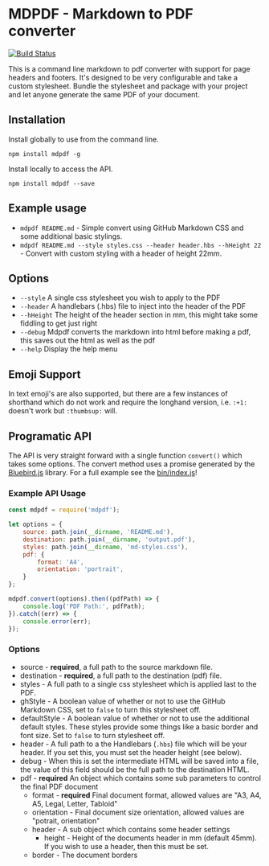 # MDPDF - Markdown to PDF converter

[![Build Status](https://travis-ci.org/BlueHatbRit/mdpdf.svg?branch=master)](https://travis-ci.org/BlueHatbRit/mdpdf)

This is a command line markdown to pdf converter with support for page headers and footers. It's designed to be very configurable and take a custom stylesheet. Bundle the stylesheet and package with your project and let anyone generate the same PDF of your document.

## Installation

Install globally to use from the command line.

`npm install mdpdf -g`

Install locally to access the API.

`npm install mdpdf --save`

## Example usage

- `mdpdf README.md` - Simple convert using GitHub Markdown CSS and some additional basic stylings.
- `mdpdf README.md --style styles.css --header header.hbs --hHeight 22` - Convert with custom styling with a header of height 22mm.

## Options

- `--style` A single css stylesheet you wish to apply to the PDF
- `--header` A handlebars (.hbs) file to inject into the header of the PDF
- `--hHeight` The height of the header section in mm, this might take some fiddling to get just right
- `--debug` Mdpdf converts the markdown into html before making a pdf, this saves out the html as well as the pdf
- `--help` Display the help menu

## Emoji Support

In text emoji's are also supported, but there are a few instances of shorthand which do not work and require the longhand version, i.e. `:+1:` doesn't work but `:thumbsup:` will.

## Programatic API

The API is very straight forward with a single function `convert()` which takes some options. The convert method uses a promise generated by the [Bluebird.js](bluebirdjs.com) library. For a full example see the [bin/index.js](./bin/index.js)!

### Example API Usage

```JavaScript
const mdpdf = require('mdpdf');

let options = {
    source: path.join(__dirname, 'README.md'),
    destination: path.join(__dirname, 'output.pdf'),
    styles: path.join(__dirname, 'md-styles.css'),
    pdf: {
        format: 'A4',
        orientation: 'portrait',
    }
};

mdpdf.convert(options).then((pdfPath) => {
    console.log('PDF Path:', pdfPath);
}).catch((err) => {
    console.error(err);
});
```

### Options

- source - **required**, a full path to the source markdown file.
- destination - **required**, a full path to the destination (pdf) file.
- styles - A full path to a single css stylesheet which is applied last to the PDF.
- ghStyle - A boolean value of whether or not to use the GitHub Markdown CSS, set to `false` to turn this stylesheet off.
- defaultStyle - A boolean value of whether or not to use the additional default styles. These styles provide some things like a basic border and font size. Set to `false` to turn stylesheet off.
- header - A full path to a the Handlebars (`.hbs`) file which will be your header. If you set this, you must set the header height (see below).
- debug - When this is set the intermediate HTML will be saved into a file, the value of this field should be the full path to the destination HTML.
- pdf - **required** An object which contains some sub parameters to control the final PDF document
  - format - **required** Final document format, allowed values are "A3, A4, A5, Legal, Letter, Tabloid"
  - orientation - Final document size orientation, allowed values are "potrait, orientation"
  - header - A sub object which contains some header settings
    - height - Height of the documents header in mm (default 45mm). If you wish to use a header, then this must be set.
  - border - The document borders
